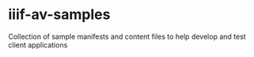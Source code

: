 # iiif-av-samples

Collection of sample manifests and content files to help develop and test client applications
